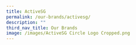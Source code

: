 ```yaml
---
title: ActiveSG
permalink: /our-brands/activesg/
description: ""
third_nav_title: Our Brands
image: /images/ActiveSG Circle Logo Cropped.png
---
```




